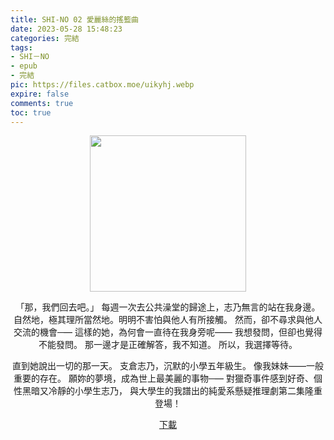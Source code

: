 ```yaml
---
title: SHI-NO 02 愛麗絲的搖籃曲
date: 2023-05-28 15:48:23
categories: 完結
tags:
- SHI－NO
- epub
- 完結
pic: https://files.catbox.moe/uikyhj.webp
expire: false
comments: true
toc: true
---
```


<div style="text-align:center" class="kratos-post-content">

<img width="250px" src="https://files.catbox.moe/uikyhj.webp">

<p>
「那，我們回去吧。」
每週一次去公共澡堂的歸途上，志乃無言的站在我身邊。
自然地，極其理所當然地。明明不害怕與他人有所接觸。
然而，卻不尋求與他人交流的機會─—
這樣的她，為何會一直待在我身旁呢——
我想發問，但卻也覺得不能發問。
那一邊才是正確解答，我不知道。
所以，我選擇等待。

直到她說出一切的那一天。
支倉志乃，沉默的小學五年級生。
像我妹妹——一般重要的存在。
願妳的夢境，成為世上最美麗的事物─—
對獵奇事件感到好奇、個性黑暗又冷靜的小學生志乃，
與大學生的我譜出的純愛系懸疑推理劇第二集隆重登場！
</p>

<p>
<a href="https://epubdatabase.azurewebsites.net/EBOOKS/EPUB/完結/SHINO/SHI-NO 02 愛麗絲的搖籃曲.epub?download=1">下載</a>
</p>

</div>